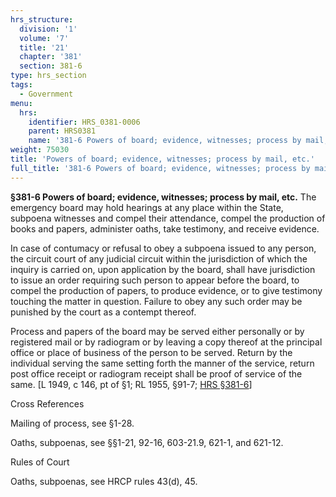 ```yaml
---
hrs_structure:
  division: '1'
  volume: '7'
  title: '21'
  chapter: '381'
  section: 381-6
type: hrs_section
tags:
  - Government
menu:
  hrs:
    identifier: HRS_0381-0006
    parent: HRS0381
    name: '381-6 Powers of board; evidence, witnesses; process by mail, etc.'
weight: 75030
title: 'Powers of board; evidence, witnesses; process by mail, etc.'
full_title: '381-6 Powers of board; evidence, witnesses; process by mail, etc.'
---
```

**§381-6 Powers of board; evidence, witnesses; process by mail, etc.** The emergency board may hold hearings at any place within the State, subpoena witnesses and compel their attendance, compel the production of books and papers, administer oaths, take testimony, and receive evidence.

In case of contumacy or refusal to obey a subpoena issued to any person, the circuit court of any judicial circuit within the jurisdiction of which the inquiry is carried on, upon application by the board, shall have jurisdiction to issue an order requiring such person to appear before the board, to compel the production of papers, to produce evidence, or to give testimony touching the matter in question. Failure to obey any such order may be punished by the court as a contempt thereof.

Process and papers of the board may be served either personally or by registered mail or by radiogram or by leaving a copy thereof at the principal office or place of business of the person to be served. Return by the individual serving the same setting forth the manner of the service, return post office receipt or radiogram receipt shall be proof of service of the same. [L 1949, c 146, pt of §1; RL 1955, §91-7; [HRS §381-6](/title-21/chapter-381/section-381-6/)]

Cross References

Mailing of process, see §1-28.

Oaths, subpoenas, see §§1-21, 92-16, 603-21.9, 621-1, and 621-12.

Rules of Court

Oaths, subpoenas, see HRCP rules 43(d), 45.
